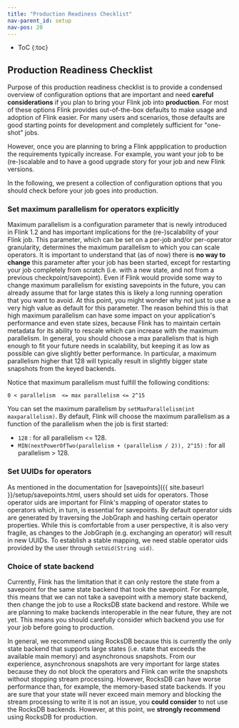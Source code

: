 ```yaml
---
title: "Production Readiness Checklist"
nav-parent_id: setup
nav-pos: 20
---
```

<!--
Licensed to the Apache Software Foundation (ASF) under one
or more contributor license agreements.  See the NOTICE file
distributed with this work for additional information
regarding copyright ownership.  The ASF licenses this file
to you under the Apache License, Version 2.0 (the
"License"); you may not use this file except in compliance
with the License.  You may obtain a copy of the License at

  http://www.apache.org/licenses/LICENSE-2.0

Unless required by applicable law or agreed to in writing,
software distributed under the License is distributed on an
"AS IS" BASIS, WITHOUT WARRANTIES OR CONDITIONS OF ANY
KIND, either express or implied.  See the License for the
specific language governing permissions and limitations
under the License.
-->

* ToC
{:toc}

## Production Readiness Checklist

Purpose of this production readiness checklist is to provide a condensed overview of configuration options that are
important and need **careful considerations** if you plan to bring your Flink job into **production**. For most of these options
Flink provides out-of-the-box defaults to make usage and adoption of Flink easier. For many users and scenarios, those
defaults are good starting points for development and completely sufficient for "one-shot" jobs. 

However, once you are planning to bring a Flink appplication to production the requirements typically increase. For example,
you want your job to be (re-)scalable and to have a good upgrade story for your job and new Flink versions.

In the following, we present a collection of configuration options that you should check before your job goes into production.

### Set maximum parallelism for operators explicitly

Maximum parallelism is a configuration parameter that is newly introduced in Flink 1.2 and has important implications
for the (re-)scalability of your Flink job. This parameter, which can be set on a per-job and/or per-operator granularity,
determines the maximum parallelism to which you can scale operators. It is important to understand that (as of now) there
is **no way to change** this parameter after your job has been started, except for restarting your job completely 
from scratch (i.e. with a new state, and not from a previous checkpoint/savepoint). Even if Flink would provide some way
to change maximum parallelism for existing savepoints in the future, you can already assume that for large states this is 
likely a long running operation that you want to avoid. At this point, you might wonder why not just to use a very high
value as default for this parameter. The reason behind this is that high maximum parallelism can have some impact on your
application's performance and even state sizes, because Flink has to maintain certain metadata for its ability to rescale which
can increase with the maximum parallelism. In general, you should choose a max parallelism that is high enough to fit your
future needs in scalability, but keeping it as low as possible can give slightly better performance. In particular,
a maximum parallelism higher that 128 will typically result in slightly bigger state snapshots from the keyed backends.

Notice that maximum parallelism must fulfill the following conditions:

`0 < parallelism  <= max parallelism <= 2^15`

You can set the maximum parallelism by `setMaxParallelism(int maxparallelism)`. By default, Flink will choose the maximum
parallelism as a function of the parallelism when the job is first started:

- `128` : for all parallelism <= 128.
- `MIN(nextPowerOfTwo(parallelism + (parallelism / 2)), 2^15)` : for all parallelism > 128.

### Set UUIDs for operators

As mentioned in the documentation for [savepoints]({{ site.baseurl }}/setup/savepoints.html, users should set uids for
operators. Those operator uids are important for Flink's mapping of operator states to operators which, in turn, is 
essential for savepoints. By default operator uids are generated by traversing the JobGraph and hashing certain operator 
properties. While this is comfortable from a user perspective, it is also very fragile, as changes to the JobGraph (e.g.
exchanging an operator) will result in new UUIDs. To establish a stable mapping, we need stable operator uids provided 
by the user through `setUid(String uid)`.

### Choice of state backend

Currently, Flink has the limitation that it can only restore the state from a savepoint for the same state backend that
took the savepoint. For example, this means that we can not take a savepoint with a memory state backend, then change
the job to use a RocksDB state backend and restore. While we are planning to make backends interoperable in the near
future, they are not yet. This means you should carefully consider which backend you use for your job before going to
production.

In general, we recommend using RocksDB because this is currently the only state backend that supports large states (i.e.
state that exceeds the available main memory) and asynchronous snapshots. From our experience, asynchronous snapshots are
very important for large states because they do not block the operators and Flink can write the snapshots without stopping 
stream processing. However, RocksDB can have worse performance than, for example, the memory-based state backends. If
you are sure that your state will never exceed main memory and blocking the stream processing to write it is not an issue,
you **could consider** to not use the RocksDB backends. However, at this point, we **strongly recommend** using RocksDB
for production.